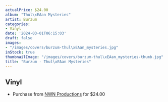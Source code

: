 ```yaml
---
actualPrice: $24.00
album: "Thul\xEAan Mysteries"
artist: Burzum
categories:
- Vinyl
date: '2024-03-01T06:15:03'
draft: false
images:
- "/images/covers/burzum-thul\xEAan_mysteries.jpg"
inStock: true
thumbnailImage: "/images/covers/burzum-thul\xEAan_mysteries-thumb.jpg"
title: "Burzum - Thul\xEAan Mysteries"
---
```


## Vinyl
* Purchase from [NWN Productions](http://shop.nwnprod.com/index.php?route=product/product&path=75&product_id=45908&sort=pd.name&order=ASC) for $24.00
